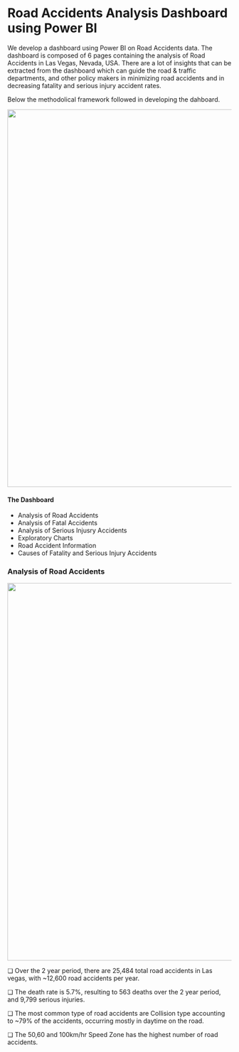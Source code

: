 # Road Accidents Analysis Dashboard using Power BI
We develop a dashboard using Power BI on Road Accidents data. The dashboard is composed of 6 pages containing the analysis of Road Accidents in Las Vegas, Nevada, USA. There are a lot of insights that can be extracted from the dashboard which can guide the road & traffic departments, and other policy makers in minimizing road accidents and in decreasing fatality and serious injury accident rates.

Below the methodolical framework followed in developing the dahboard.

<p align="center">
    <img src="https://github.com/KarlRetumban/TA/blob/main/images/methodology.jpg" style="width: 850px; height: auto;">
</p>


#### The Dashboard
* Analysis of Road Accidents
* Analysis of Fatal Accidents
* Analysis of Serious Injusry Accidents
* Exploratory Charts
* Road Accident Information
* Causes of Fatality and Serious Injury Accidents


### Analysis of Road Accidents

<p align="center">
    <img src="https://github.com/KarlRetumban/TA/blob/main/images/raapbi_overview.jpg" style="width: 850px; height: auto;">
</p>

❏ Over the 2 year period, there are 25,484 total road accidents in Las vegas, with ~12,600 road accidents per year.

❏ The death rate is 5.7%, resulting to 563 deaths over the 2 year period, and 9,799 serious injuries.

❏ The most common type of road accidents are Collision type accounting to ~79% of the accidents, occurring mostly in daytime on the road.

❏ The 50,60 and 100km/hr Speed Zone has the highest number of road accidents.
